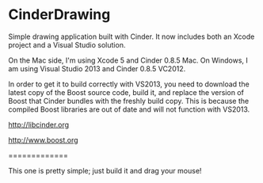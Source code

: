 CinderDrawing
=============

Simple drawing application built with Cinder. It now includes both an Xcode project and a Visual Studio solution. 

On the Mac side, I'm using Xcode 5 and Cinder 0.8.5 Mac. On Windows, I am using Visual Studio 2013 and Cinder 0.8.5 VC2012. 

In order to get it to build correctly with VS2013, you need to download the latest copy of the Boost source code, build it, and replace the version of Boost that Cinder bundles with the freshly build copy. This is because the compiled Boost libraries are out of date and will not function with VS2013. 

http://libcinder.org

http://www.boost.org

=============

This one is pretty simple; just build it and drag your mouse! 
